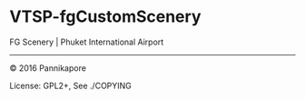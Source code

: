 # VTSP-fgCustomScenery
FG Scenery | Phuket International Airport

***

:copyright: 2016 Pannikapore <br>

License: GPL2+, See ./COPYING
